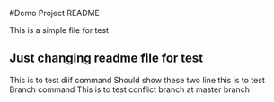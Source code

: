 #Demo Project README

This is a simple file for test 

## Just changing readme file for test

This is to test diif command 
Should show these two line 
this is to test Branch command 
This is to test conflict branch at master branch 